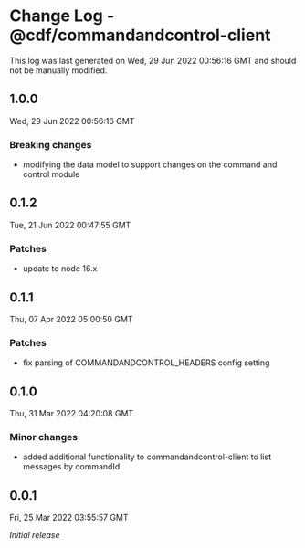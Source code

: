 # Change Log - @cdf/commandandcontrol-client

This log was last generated on Wed, 29 Jun 2022 00:56:16 GMT and should not be manually modified.

## 1.0.0
Wed, 29 Jun 2022 00:56:16 GMT

### Breaking changes

- modifying the data model to support changes on the command and control module

## 0.1.2
Tue, 21 Jun 2022 00:47:55 GMT

### Patches

- update to node 16.x

## 0.1.1
Thu, 07 Apr 2022 05:00:50 GMT

### Patches

- fix parsing of COMMANDANDCONTROL_HEADERS config setting

## 0.1.0
Thu, 31 Mar 2022 04:20:08 GMT

### Minor changes

- added additional functionality to commandandcontrol-client to list messages by commandId

## 0.0.1
Fri, 25 Mar 2022 03:55:57 GMT

_Initial release_

